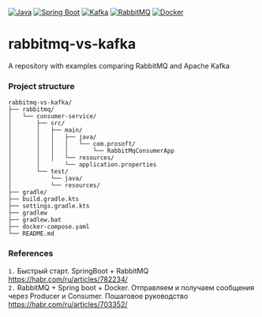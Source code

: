 [![Java](https://img.shields.io/badge/Java-E43222??style=for-the-badge&logo=openjdk&logoColor=FFFFFF)](https://www.java.com/)
[![Spring Boot](https://img.shields.io/badge/Spring_Boot-FFFFFF??style=for-the-badge&logo=Spring)](https://spring.io/projects/spring-boot/)
[![Kafka](https://img.shields.io/badge/Kafka-000000??style=for-the-badge&logo=apachekafka)](https://kafka.apache.org/)
[![RabbitMQ](https://img.shields.io/badge/RabbitMQ-FFFFFF??style=for-the-badge&logo=rabbitmq)](https://www.rabbitmq.com/)
[![Docker](https://img.shields.io/badge/Docker-0E2B62??style=for-the-badge&logo=Docker&logoColor=FFFFFF)](https://www.docker.com/)
# rabbitmq-vs-kafka
A repository with examples comparing RabbitMQ and Apache Kafka

### Project structure
```
rabbitmq-vs-kafka/
├── rabbitmq/
│   └── consumer-service/
│       ├── src/
│       │   ├── main/
│       │   │   ├── java/
│       │   │   │   └── com.prosoft/
│       │   │   │       └── RabbitMqConsumerApp
│       │   │   └── resources/
│       │       └── application.properties
│       └── test/
│           └── java/
│           └── resources/
├── gradle/
├── build.gradle.kts
├── settings.gradle.kts
├── gradlew
├── gradlew.bat
├── docker-compose.yaml
└── README.md
```

### References


`1.` Быстрый старт. SpringBoot + RabbitMQ https://habr.com/ru/articles/782234/  
`2.` RabbitMQ + Spring boot + Docker. Отправляем и получаем сообщения через Producer и Consumer. Пошаговое руководство https://habr.com/ru/articles/703352/   
